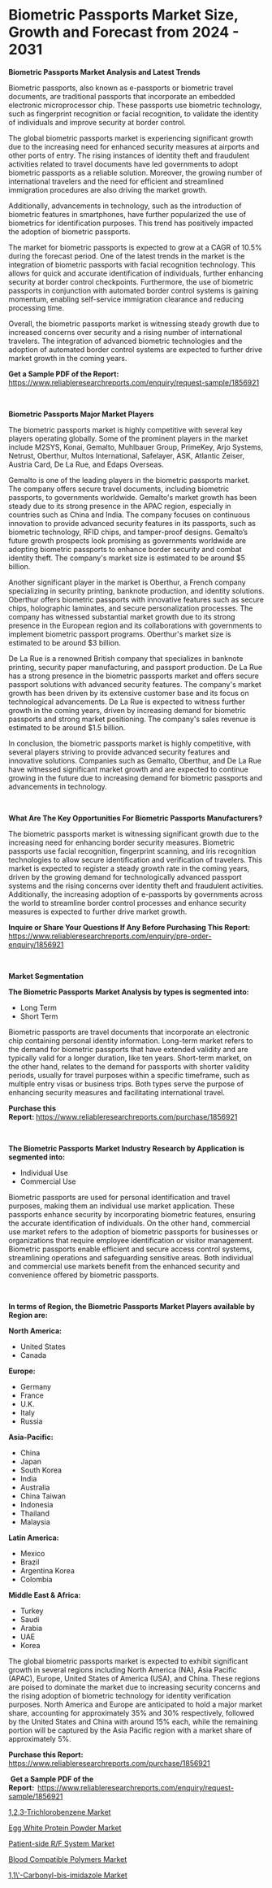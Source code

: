 <p><h1>Biometric Passports Market Size, Growth and Forecast from 2024 - 2031</h1></p><p><strong>Biometric Passports Market Analysis and Latest Trends</strong></p>
<p><p>Biometric passports, also known as e-passports or biometric travel documents, are traditional passports that incorporate an embedded electronic microprocessor chip. These passports use biometric technology, such as fingerprint recognition or facial recognition, to validate the identity of individuals and improve security at border control.</p><p>The global biometric passports market is experiencing significant growth due to the increasing need for enhanced security measures at airports and other ports of entry. The rising instances of identity theft and fraudulent activities related to travel documents have led governments to adopt biometric passports as a reliable solution. Moreover, the growing number of international travelers and the need for efficient and streamlined immigration procedures are also driving the market growth.</p><p>Additionally, advancements in technology, such as the introduction of biometric features in smartphones, have further popularized the use of biometrics for identification purposes. This trend has positively impacted the adoption of biometric passports.</p><p>The market for biometric passports is expected to grow at a CAGR of 10.5% during the forecast period. One of the latest trends in the market is the integration of biometric passports with facial recognition technology. This allows for quick and accurate identification of individuals, further enhancing security at border control checkpoints. Furthermore, the use of biometric passports in conjunction with automated border control systems is gaining momentum, enabling self-service immigration clearance and reducing processing time.</p><p>Overall, the biometric passports market is witnessing steady growth due to increased concerns over security and a rising number of international travelers. The integration of advanced biometric technologies and the adoption of automated border control systems are expected to further drive market growth in the coming years.</p></p>
<p><strong>Get a Sample PDF of the Report:&nbsp;</strong> <a href="https://www.reliableresearchreports.com/enquiry/request-sample/1856921">https://www.reliableresearchreports.com/enquiry/request-sample/1856921</a></p>
<p>&nbsp;</p>
<p><strong>Biometric Passports Major Market Players</strong></p>
<p><p>The biometric passports market is highly competitive with several key players operating globally. Some of the prominent players in the market include M2SYS, Konai, Gemalto, Muhlbauer Group, PrimeKey, Arjo Systems, Netrust, Oberthur, Multos International, Safelayer, ASK, Atlantic Zeiser, Austria Card, De La Rue, and Edaps Overseas.</p><p>Gemalto is one of the leading players in the biometric passports market. The company offers secure travel documents, including biometric passports, to governments worldwide. Gemalto's market growth has been steady due to its strong presence in the APAC region, especially in countries such as China and India. The company focuses on continuous innovation to provide advanced security features in its passports, such as biometric technology, RFID chips, and tamper-proof designs. Gemalto’s future growth prospects look promising as governments worldwide are adopting biometric passports to enhance border security and combat identity theft. The company's market size is estimated to be around $5 billion.</p><p>Another significant player in the market is Oberthur, a French company specializing in security printing, banknote production, and identity solutions. Oberthur offers biometric passports with innovative features such as secure chips, holographic laminates, and secure personalization processes. The company has witnessed substantial market growth due to its strong presence in the European region and its collaborations with governments to implement biometric passport programs. Oberthur's market size is estimated to be around $3 billion.</p><p>De La Rue is a renowned British company that specializes in banknote printing, security paper manufacturing, and passport production. De La Rue has a strong presence in the biometric passports market and offers secure passport solutions with advanced security features. The company's market growth has been driven by its extensive customer base and its focus on technological advancements. De La Rue is expected to witness further growth in the coming years, driven by increasing demand for biometric passports and strong market positioning. The company's sales revenue is estimated to be around $1.5 billion.</p><p>In conclusion, the biometric passports market is highly competitive, with several players striving to provide advanced security features and innovative solutions. Companies such as Gemalto, Oberthur, and De La Rue have witnessed significant market growth and are expected to continue growing in the future due to increasing demand for biometric passports and advancements in technology.</p></p>
<p>&nbsp;</p>
<p><strong>What Are The Key Opportunities For Biometric Passports Manufacturers?</strong></p>
<p><p>The biometric passports market is witnessing significant growth due to the increasing need for enhancing border security measures. Biometric passports use facial recognition, fingerprint scanning, and iris recognition technologies to allow secure identification and verification of travelers. This market is expected to register a steady growth rate in the coming years, driven by the growing demand for technologically advanced passport systems and the rising concerns over identity theft and fraudulent activities. Additionally, the increasing adoption of e-passports by governments across the world to streamline border control processes and enhance security measures is expected to further drive market growth.</p></p>
<p><strong>Inquire or Share Your Questions If Any Before Purchasing This Report:</strong> <a href="https://www.reliableresearchreports.com/enquiry/pre-order-enquiry/1856921">https://www.reliableresearchreports.com/enquiry/pre-order-enquiry/1856921</a></p>
<p>&nbsp;</p>
<p><strong>Market Segmentation</strong></p>
<p><strong>The Biometric Passports Market Analysis by types is segmented into:</strong></p>
<p><ul><li>Long Term</li><li>Short Term</li></ul></p>
<p><p>Biometric passports are travel documents that incorporate an electronic chip containing personal identity information. Long-term market refers to the demand for biometric passports that have extended validity and are typically valid for a longer duration, like ten years. Short-term market, on the other hand, relates to the demand for passports with shorter validity periods, usually for travel purposes within a specific timeframe, such as multiple entry visas or business trips. Both types serve the purpose of enhancing security measures and facilitating international travel.</p></p>
<p><strong>Purchase this Report:&nbsp;</strong><a href="https://www.reliableresearchreports.com/purchase/1856921">https://www.reliableresearchreports.com/purchase/1856921</a></p>
<p>&nbsp;</p>
<p><strong>The Biometric Passports Market Industry Research by Application is segmented into:</strong></p>
<p><ul><li>Individual Use</li><li>Commercial Use</li></ul></p>
<p><p>Biometric passports are used for personal identification and travel purposes, making them an individual use market application. These passports enhance security by incorporating biometric features, ensuring the accurate identification of individuals. On the other hand, commercial use market refers to the adoption of biometric passports for businesses or organizations that require employee identification or visitor management. Biometric passports enable efficient and secure access control systems, streamlining operations and safeguarding sensitive areas. Both individual and commercial use markets benefit from the enhanced security and convenience offered by biometric passports.</p></p>
<p>&nbsp;</p>
<p><strong>In terms of Region, the Biometric Passports Market Players available by Region are:</strong></p>
<p>
    <p> <strong> North America: </strong>
        <ul>
            <li>United States</li>
            <li>Canada</li>
        </ul>
        </p> 
    <p> <strong> Europe: </strong>
        <ul>
            <li>Germany</li>
            <li>France</li>
            <li>U.K.</li>
            <li>Italy</li>
            <li>Russia</li>
        </ul>
        </p> 
    <p> <strong> Asia-Pacific: </strong>
        <ul>
            <li>China</li>
            <li>Japan</li>
            <li>South Korea</li>
            <li>India</li>
            <li>Australia</li>
            <li>China Taiwan</li>
            <li>Indonesia</li>
            <li>Thailand</li>
            <li>Malaysia</li>
        </ul>
        </p> 
    <p> <strong> Latin America: </strong>
        <ul>
            <li>Mexico</li>
            <li>Brazil</li>
            <li>Argentina Korea</li>
            <li>Colombia</li>
        </ul>
        </p> 
    <p> <strong> Middle East & Africa: </strong>
        <ul>
            <li>Turkey</li>
            <li>Saudi</li>
            <li>Arabia</li>
            <li>UAE</li>
            <li>Korea</li>
        </ul>
    </p>
    </p>
<p><p>The global biometric passports market is expected to exhibit significant growth in several regions including North America (NA), Asia Pacific (APAC), Europe, United States of America (USA), and China. These regions are poised to dominate the market due to increasing security concerns and the rising adoption of biometric technology for identity verification purposes. North America and Europe are anticipated to hold a major market share, accounting for approximately 35% and 30% respectively, followed by the United States and China with around 15% each, while the remaining portion will be captured by the Asia Pacific region with a market share of approximately 5%.</p></p>
<p><strong>Purchase this Report: </strong><a href="https://www.reliableresearchreports.com/purchase/1856921">https://www.reliableresearchreports.com/purchase/1856921</a></p>
<p>&nbsp;<strong>Get a Sample PDF of the Report:&nbsp;&nbsp;</strong><a href="https://www.reliableresearchreports.com/enquiry/request-sample/1856921">https://www.reliableresearchreports.com/enquiry/request-sample/1856921</a></p>
<p><strong></strong></p>
<p><p><a href="https://medium.com/@jakeferguson44521/1-2-3-trichlorobenzene-market-competitive-analysis-market-trends-and-forecast-to-2031-4ff32863929f">1,2,3-Trichlorobenzene Market</a></p><p><a href="https://github.com/Paul14Anderson63/Market-Research-Report-List-2/blob/main/egg-white-protein-powder-market.md">Egg White Protein Powder Market</a></p><p><a href="https://medium.com/@jakeferguson44521/patient-side-r-f-system-market-outlook-industry-overview-and-forecast-2024-to-2031-63be5d0e349d">Patient-side R/F System Market</a></p><p><a href="https://github.com/aasishrp01/Market-Research-Report-List-2/blob/main/blood-compatible-polymers-market.md">Blood Compatible Polymers Market</a></p><p><a href="https://medium.com/@jakeferguson44521/1-1-carbonyl-bis-imidazole-market-research-report-its-history-and-forecast-2024-to-2031-76ad0db3b72b">1,1\'-Carbonyl-bis-imidazole Market</a></p></p>